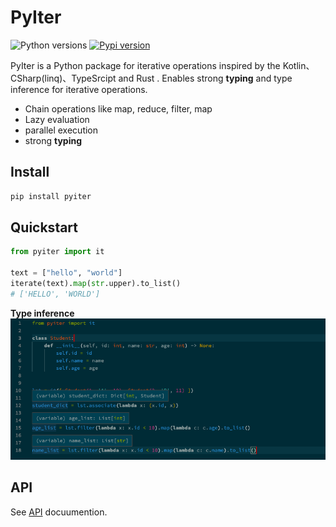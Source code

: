 # PyIter
![Python versions](https://img.shields.io/pypi/pyversions/pyiter?style=for-the-badge)
[![Pypi version](https://img.shields.io/pypi/v/pyiter?style=for-the-badge)](https://pypi.org/project/pyiter/)

PyIter is a Python package for iterative operations inspired by the Kotlin、CSharp(linq)、TypeSrcipt and Rust .
Enables strong **typing** and type inference for iterative operations.

- Chain operations like map, reduce, filter, map
- Lazy evaluation
- parallel execution
- strong **typing**

## Install

```bash
pip install pyiter
```

## Quickstart

```python
from pyiter import it

text = ["hello", "world"]
iterate(text).map(str.upper).to_list()
# ['HELLO', 'WORLD']
```

**Type inference**
![.](./screenshot.png)

## API

See [API](https://pyiter.yish.org/pyiter/sequence.html) docuumention.


